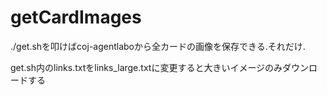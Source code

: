 # getCardImages
./get.shを叩けばcoj-agentlaboから全カードの画像を保存できる.それだけ.

get.sh内のlinks.txtをlinks_large.txtに変更すると大きいイメージのみダウンロードする
